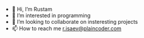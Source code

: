 - 👋 Hi, I’m Rustam
- 👀 I’m interested in programming
- 💞️ I’m looking to collaborate on insteresting projects
- 📫 How to reach me r.isaev@plaincoder.com

<!---
lopparg/lopparg is a ✨ special ✨ repository because its `README.md` (this file) appears on your GitHub profile.
You can click the Preview link to take a look at your changes.
--->
